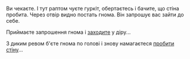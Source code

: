 Ви чекаєте. І тут раптом чуєте гуркіт, обертаєтесь і бачите, що стіна пробита.
Через отвір видно  постать гнома. Він запрошує вас зайти до себе.

Приймаєте запрошення гнома і [заходите](go-with-dwarf/go-with-dwarf.md) у діру...

З диким ревом б'єте гнома по голові і знову намагаєтеся [пробити стіну](break-through-wall-again/break-through-wall-again.md)...